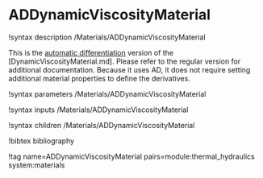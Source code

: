 # ADDynamicViscosityMaterial

!syntax description /Materials/ADDynamicViscosityMaterial

This is the [automatic differentiation](automatic_differentiation/index.md) version of the [DynamicViscosityMaterial.md].
Please refer to the regular version for additional documentation.
Because it uses AD, it does not require setting additional material properties to define the derivatives.

!syntax parameters /Materials/ADDynamicViscosityMaterial

!syntax inputs /Materials/ADDynamicViscosityMaterial

!syntax children /Materials/ADDynamicViscosityMaterial

!bibtex bibliography

!tag name=ADDynamicViscosityMaterial pairs=module:thermal_hydraulics system:materials
